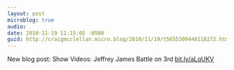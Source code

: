 ```yaml
---
layout: post
microblog: true
audio: 
date: 2010-11-19 11:15:05 -0500
guid: http://craigmcclellan.micro.blog/2010/11/19/t5655309448118272.html
---
```

New blog post: Show Videos: Jeffrey James Battle on 3rd [bit.ly/aLqUKV](http://bit.ly/aLqUKV)
